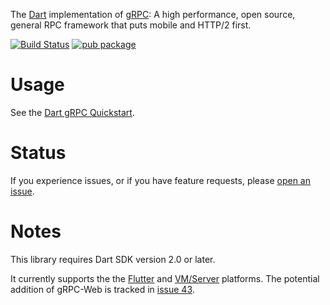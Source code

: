 The [Dart](https://www.dartlang.org/) implementation of
[gRPC](https://grpc.io/): A high performance, open source, general RPC framework that puts mobile and HTTP/2 first.

[![Build Status](https://travis-ci.org/grpc/grpc-dart.svg?branch=master)](https://travis-ci.org/grpc/grpc-dart)
[![pub package](https://img.shields.io/pub/v/grpc.svg)](https://pub.dartlang.org/packages/grpc)

# Usage

See the [Dart gRPC Quickstart](https://grpc.io/docs/quickstart/dart.html).

# Status

If you experience issues, or if you have feature requests,
please [open an issue](https://github.com/dart-lang/grpc-dart/issues).

# Notes

This library requires Dart SDK version 2.0 or later.

It currently supports the the [Flutter](https://flutter.io/) and
[VM/Server](https://www.dartlang.org/dart-vm) platforms. The potential
addition of gRPC-Web is tracked in [issue 43](https://github.com/grpc/grpc-dart/issues/43).
